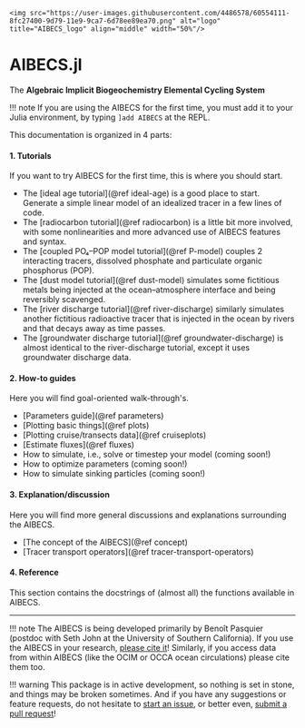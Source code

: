 ```@raw html
<img src="https://user-images.githubusercontent.com/4486578/60554111-8fc27400-9d79-11e9-9ca7-6d78ee89ea70.png" alt="logo" title="AIBECS_logo" align="middle" width="50%"/>
```

# AIBECS.jl

The **Algebraic Implicit Biogeochemistry Elemental Cycling System**

!!! note
    If you are using the AIBECS for the first time, you must add it to your Julia environment, by typing
    ```
    ]add AIBECS
    ```
    at the REPL.

This documentation is organized in 4 parts:

#### 1. Tutorials

If you want to try AIBECS for the first time, this is where you should start.

- The [ideal age tutorial](@ref ideal-age) is a good place to start.
    Generate a simple linear model of an idealized tracer in a few lines of code.
- The [radiocarbon tutorial](@ref radiocarbon) is a little bit more involved, with some nonlinearities and more advanced use of AIBECS features and syntax.
- The [coupled PO₄–POP model tutorial](@ref P-model) couples 2 interacting tracers, dissolved phosphate and particulate organic phosphorus (POP).
- The [dust model tutorial](@ref dust-model) simulates some fictitious metals being injected at the ocean–atmosphere interface and being reversibly scavenged.
- The [river discharge tutorial](@ref river-discharge) similarly simulates another fictitious radioactive tracer that is injected in the ocean by rivers and that decays away as time passes.
- The [groundwater discharge tutorial](@ref groundwater-discharge) is almost identical to the river-discharge tutorial, except it uses groundwater discharge data.

#### 2. How-to guides

Here you will find goal-oriented walk-through's.

- [Parameters guide](@ref parameters)
- [Plotting basic things](@ref plots)
- [Plotting cruise/transects data](@ref cruiseplots)
- [Estimate fluxes](@ref fluxes)
- How to simulate, i.e., solve or timestep your model (coming soon!)
- How to optimize parameters (coming soon!)
- How to simulate sinking particles (coming soon!)

#### 3. Explanation/discussion

Here you will find more general discussions and explanations surrounding the AIBECS.

- [The concept of the AIBECS](@ref concept)
- [Tracer transport operators](@ref tracer-transport-operators)

#### 4. Reference

This section contains the docstrings of (almost all) the functions available in AIBECS.

----

!!! note
    The AIBECS is being developed primarily by Benoît Pasquier (postdoc with Seth John at the University of Southern California).
    If you use the AIBECS in your research, [please cite it](https://doi.org/10.5281/zenodo.2864051)!
    Similarly, if you access data from within AIBECS (like the OCIM or OCCA ocean circulations) please cite them too.

!!! warning
    This package is in active development, so nothing is set in stone, and things may be broken sometimes.
    And if you have any suggestions or feature requests, do not hesitate to [start an issue](https://github.com/JuliaOcean/AIBECS.jl/issues), or better even, [submit a pull request](https://github.com/JuliaOcean/AIBECS.jl/pulls)!

